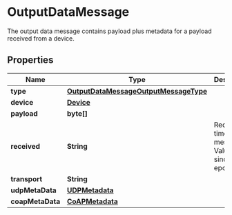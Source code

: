 

# OutputDataMessage

The output data message contains payload plus metadata for a payload received from a device.
## Properties

Name | Type | Description | Notes
------------ | ------------- | ------------- | -------------
**type** | [**OutputDataMessageOutputMessageType**](OutputDataMessageOutputMessageType.md) |  |  [optional]
**device** | [**Device**](Device.md) |  |  [optional]
**payload** | **byte[]** |  |  [optional]
**received** | **String** | Received time for message. Value is ms since epoch. |  [optional]
**transport** | **String** |  |  [optional]
**udpMetaData** | [**UDPMetadata**](UDPMetadata.md) |  |  [optional]
**coapMetaData** | [**CoAPMetadata**](CoAPMetadata.md) |  |  [optional]



